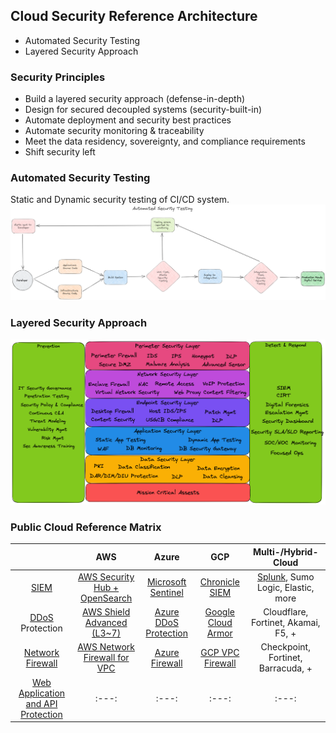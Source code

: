 ## Cloud Security Reference Architecture
* Automated Security Testing
* Layered Security Approach

### Security Principles
* Build a layered security approach (defense-in-depth)
* Design for secured decoupled systems (security-built-in)
* Automate deployment and security best practices
* Automate security monitoring & traceability 
* Meet the data residency, sovereignty, and compliance requirements
* Shift security left

### Automated Security Testing
Static and Dynamic security testing of CI/CD system. 
![Automated Security Testing Diagram](/img/AutomatedSecurityTesting.png)

### Layered Security Approach
![Layered Security](/img/LayeredSecurityApproach.png)

### Public Cloud Reference Matrix

|  | AWS | Azure | GCP | Multi-/Hybrid- Cloud |
| :---: | :---: | :---: | :---: | :---: |
| [SIEM](https://en.wikipedia.org/wiki/Security_information_and_event_management) | [AWS Security Hub + OpenSearch](https://aws.amazon.com/blogs/security/how-to-use-aws-security-hub-and-amazon-opensearch-service-for-siem/)   | [Microsoft Sentinel](https://learn.microsoft.com/en-us/azure/sentinel/overview) | [Chronicle SIEM](https://chronicle.security/suite/siem/)  | [Splunk](https://www.splunk.com/en_us/products/enterprise-security.html), Sumo Logic, Elastic, more |
| [DDoS](https://en.wikipedia.org/wiki/Denial-of-service_attack) Protection | [AWS Shield Advanced (L3~7)](https://aws.amazon.com/shield/) | [Azure DDoS Protection](https://azure.microsoft.com/en-us/products/ddos-protection) | [Google Cloud Armor](https://cloud.google.com/armor/docs/advanced-network-ddos) | Cloudflare, Fortinet, Akamai, F5, + |
| [Network Firewall](https://www.gartner.com/reviews/market/network-firewalls) | [AWS Network Firewall for VPC](https://docs.aws.amazon.com/network-firewall/latest/developerguide/what-is-aws-network-firewall.html) | [Azure Firewall](https://azure.microsoft.com/en-us/products/azure-firewall/) | [GCP VPC Firewall](https://cloud.google.com/vpc/docs/firewalls) | Checkpoint, Fortinet, Barracuda, + |
| [Web Application and API Protection](https://www.gartner.com/reviews/market/cloud-web-application-and-api-protection) | :---: | :---: | :---: | :---: |

